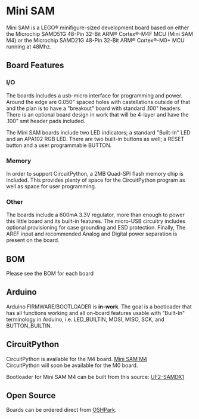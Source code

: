 # Mini SAM
Mini SAM is a LEGO® minifigure-sized development board based on either the Microchip SAMD51G 48-Pin 32-Bit ARM® Cortex®-M4F MCU (Mini SAM M4) or the Microchip SAMD21G 48-Pin 32-Bit ARM® Cortex®-M0+ MCU running at 48Mhz.

## Board Features


### I/O
The boards includes a usb-micro interface for programming and power.   Around the edge are 0.050" spaced holes with castellations outside of that and the plan is to have a "breakout" board with standard .100" headers.  There is an optional board design in work that will be 4-layer and have the .100" smt header pads included.

The Mini SAM boards include two LED indicators; a standard "Built-In" LED and an APA102 RGB LED.  There are two built-in buttons as well; a RESET button and a user programmable BUTTON.

### Memory
In order to support CircuitPython, a 2MB Quad-SPI flash memory chip is included.  This provides plenty of space for the CircuitPython program as well as space for user programming.

### Other
The boards include a 600mA 3.3V regulator, more than enough to power this little board and its built-in features.  The micro-USB circuitry includes optional provisioning for case grounding and ESD protection.  Finally, The AREF input and recommended Analog and Digital power separation is present on the board.

## BOM
Please see the BOM for each board

## Arduino
Arduino FIRMWARE/BOOTLOADER is **in-work**. The goal is a bootloader that has all functions working and all on-board features usable with "Built-In" terminology in Arduino, i.e. LED_BUILTIN, MOSI, MISO, SCK, and BUTTON_BUILTIN.

## CircuitPython
CircuitPython is available for the M4 board. [Mini SAM M4](https://github.com/adafruit/circuitpython/tree/master/ports/atmel-samd/boards/mini_sam_m4)  
CircuitPython will soon be available for the M0 board.

Bootloader for Mini SAM M4 can be built from this source: [UF2-SAMDX1](https://github.com/bwshockley/uf2-samdx1) 

## Open Source
Boards can be ordered direct from [OSHPark](https://oshpark.com/profiles/bwshockley).
